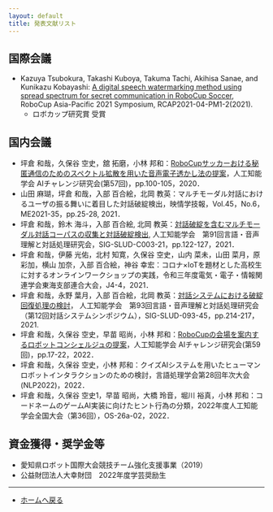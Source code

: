 ```yaml
---
layout: default
title: 発表文献リスト
---
```


## 国際会議
- Kazuya Tsubokura, Takashi Kuboya, Takuma Tachi, Akihisa Sanae, and Kunikazu Kobayashi: [A digital speech watermarking method using spread spectrum for secret communication in RoboCup Soccer](https://2021.robocupap.org/file/04-PM1-2-Tsubokura.pdf), RoboCup Asia-Pacific 2021 Symposium, RCAP2021-04-PM1-2(2021).
  - ロボカップ研究賞 受賞

## 国内会議
- 坪倉 和哉，久保谷 空史，舘 拓磨，小林 邦和：[RoboCupサッカーおける秘匿通信のためのスペクトル拡散を用いた音声電子透かし法の提案](http://www.osaka-kyoiku.ac.jp/~challeng/SIG-Challenge-057/)，人工知能学会 AIチャレンジ研究会(第57回)，pp.100-105，2020．
- 山田 麻瑚，坪倉 和哉，入部 百合絵，北岡 教英：マルチモーダル対話におけるユーザの振る舞いに着目した対話破綻検出，映情学技報，Vol.45，No.6，ME2021-35，pp.25-28, 2021．
- 坪倉 和哉，鈴木 海斗，入部 百合絵, 北岡 教英：[対話破綻を含むマルチモーダル対話コーパスの収集と対話破綻検出](https://jsai.ixsq.nii.ac.jp/ej/index.php?active_action=repository_view_main_item_detail&page_id=13&block_id=23&item_id=10997&item_no=1), 人工知能学会　第91回言語・音声理解と対話処理研究会，SIG-SLUD-C003-21，pp.122-127，2021．
- 坪倉 和哉，伊藤 光佑，北村 知寛，久保谷 空史，山内 菜未，山田 菜月，原 彩加，横山 加奈，入部 百合絵，神谷 幸宏：コロナ×IoTを題材とした高校生に対するオンラインワークショップの実践，令和三年度電気・電子・情報関連学会東海支部連合大会，J4-4，2021．
- 坪倉 和哉，永野 葉月，入部 百合絵，北岡 教英：[対話システムにおける破綻回復処理の検討](https://www.jstage.jst.go.jp/article/jsaislud/93/0/93_214/_article/-char/ja/)， 人工知能学会　第93回言語・音声理解と対話処理研究会（第12回対話システムシンポジウム），SIG-SLUD-093-45，pp.214-217，2021.
- 坪倉 和哉，久保谷 空史，早苗 昭尚，小林 邦和：[RoboCupの会場を案内するロボットコンシェルジュの提案](https://www.osaka-kyoiku.ac.jp/~challeng/SIG-Challenge-059/)，人工知能学会 AIチャレンジ研究会(第59回)，pp.17-22，2022．
- 坪倉 和哉，久保谷 空史，小林 邦和：クイズAIシステムを用いたヒューマンロボットインタラクションのための検討，言語処理学会第28回年次大会(NLP2022)，2022．
- 坪倉 和哉，久保谷 空史1，早苗 昭尚，大橋 玲音，堀川 裕真，小林 邦和：コードネームのゲームAI実装に向けたヒント行為の分類，2022年度人工知能学会全国大会（第36回），OS-26a-02，2022．

## 資金獲得・奨学金等
- 愛知県ロボット国際大会競技チーム強化支援事業（2019）
- 公益財団法人大幸財団　2022年度学芸奨励生

---
- [ホームへ戻る](../)

